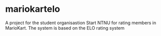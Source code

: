 # mariokartelo
A project for the student organisastion Start NTNU for rating members in MarioKart. The system is based on the ELO rating system
